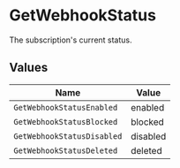 # GetWebhookStatus

The subscription's current status.


## Values

| Name                       | Value                      |
| -------------------------- | -------------------------- |
| `GetWebhookStatusEnabled`  | enabled                    |
| `GetWebhookStatusBlocked`  | blocked                    |
| `GetWebhookStatusDisabled` | disabled                   |
| `GetWebhookStatusDeleted`  | deleted                    |